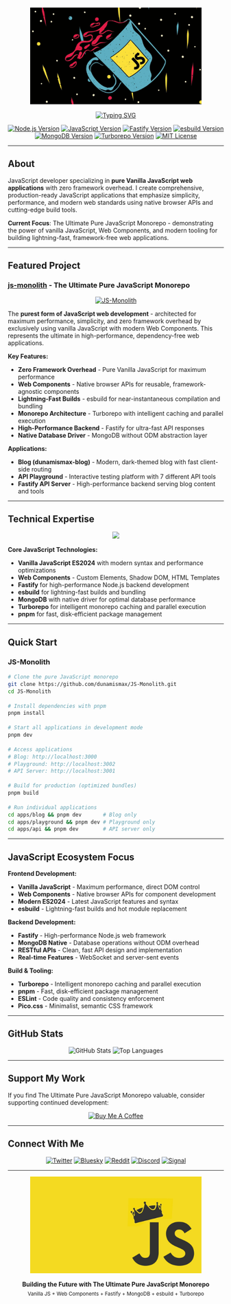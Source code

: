 <p align="center">
  <img src="https://github.com/dunamismax/js-monolith/blob/main/images/js-coffee-particles.jpeg" alt="JavaScript Coffee Particles" width="400" />
</p>

<p align="center">
  <a href="https://github.com/dunamismax">
    <img src="https://readme-typing-svg.demolab.com/?font=Fira+Code&size=24&pause=1000&color=F7DF1E&center=true&vCenter=true&width=800&lines=JavaScript+Developer;The+Ultimate+Pure+JavaScript+Monorepo;Vanilla+JS+%2B+Web+Components+%2B+Fastify;Lightning-Fast+esbuild+%2B+MongoDB;Pico.css+%2B+Turborepo;Zero+Framework+Overhead" alt="Typing SVG" />
  </a>
</p>

<p align="center">
  <a href="https://nodejs.org/"><img src="https://img.shields.io/badge/Node.js-18+-339933.svg?logo=node.js" alt="Node.js Version"></a>
  <a href="https://developer.mozilla.org/en-US/docs/Web/JavaScript"><img src="https://img.shields.io/badge/JavaScript-ES2024-F7DF1E.svg?logo=javascript" alt="JavaScript Version"></a>
  <a href="https://www.fastify.io/"><img src="https://img.shields.io/badge/Fastify-4.0+-000000.svg?logo=fastify" alt="Fastify Version"></a>
  <a href="https://esbuild.github.io/"><img src="https://img.shields.io/badge/esbuild-0.20+-FFCF00.svg?logo=esbuild" alt="esbuild Version"></a>
  <a href="https://www.mongodb.com/"><img src="https://img.shields.io/badge/MongoDB-6.0+-47A248.svg?logo=mongodb" alt="MongoDB Version"></a>
  <a href="https://turbo.build/"><img src="https://img.shields.io/badge/Turborepo-2.0+-EF4444.svg?logo=turborepo" alt="Turborepo Version"></a>
  <a href="https://opensource.org/licenses/MIT"><img src="https://img.shields.io/badge/License-MIT-green.svg" alt="MIT License"></a>
</p>

---

## About

JavaScript developer specializing in **pure Vanilla JavaScript web applications** with zero framework overhead. I create comprehensive, production-ready JavaScript applications that emphasize simplicity, performance, and modern web standards using native browser APIs and cutting-edge build tools.

**Current Focus**: The Ultimate Pure JavaScript Monorepo - demonstrating the power of vanilla JavaScript, Web Components, and modern tooling for building lightning-fast, framework-free web applications.

---

## Featured Project

### **[js-monolith](https://github.com/dunamismax/JS-Monolith)** - The Ultimate Pure JavaScript Monorepo

<p align="center">
  <a href="https://github.com/dunamismax/JS-Monolith">
    <img src="https://github-readme-stats.vercel.app/api/pin/?username=dunamismax&repo=JS-Monolith&theme=dark&show_owner=true" alt="JS-Monolith" />
  </a>
</p>

The **purest form of JavaScript web development** - architected for maximum performance, simplicity, and zero framework overhead by exclusively using vanilla JavaScript with modern Web Components. This represents the ultimate in high-performance, dependency-free web applications.

**Key Features:**

- **Zero Framework Overhead** - Pure Vanilla JavaScript for maximum performance
- **Web Components** - Native browser APIs for reusable, framework-agnostic components
- **Lightning-Fast Builds** - esbuild for near-instantaneous compilation and bundling
- **Monorepo Architecture** - Turborepo with intelligent caching and parallel execution
- **High-Performance Backend** - Fastify for ultra-fast API responses
- **Native Database Driver** - MongoDB without ODM abstraction layer

**Applications:**

- **Blog (dunamismax-blog)** - Modern, dark-themed blog with fast client-side routing
- **API Playground** - Interactive testing platform with 7 different API tools
- **Fastify API Server** - High-performance backend serving blog content and tools

---

## Technical Expertise

<p align="center">
  <a href="https://skillicons.dev">
    <img src="https://skillicons.dev/icons?i=js,nodejs,mongodb,html,css,git,github,vscode,linux" />
  </a>
</p>

**Core JavaScript Technologies:**

- **Vanilla JavaScript ES2024** with modern syntax and performance optimizations
- **Web Components** - Custom Elements, Shadow DOM, HTML Templates
- **Fastify** for high-performance Node.js backend development
- **esbuild** for lightning-fast builds and bundling
- **MongoDB** with native driver for optimal database performance
- **Turborepo** for intelligent monorepo caching and parallel execution
- **pnpm** for fast, disk-efficient package management

---

## Quick Start

### JS-Monolith

```bash
# Clone the pure JavaScript monorepo
git clone https://github.com/dunamismax/JS-Monolith.git
cd JS-Monolith

# Install dependencies with pnpm
pnpm install

# Start all applications in development mode
pnpm dev

# Access applications
# Blog: http://localhost:3000
# Playground: http://localhost:3002
# API Server: http://localhost:3001

# Build for production (optimized bundles)
pnpm build

# Run individual applications
cd apps/blog && pnpm dev       # Blog only
cd apps/playground && pnpm dev # Playground only
cd apps/api && pnpm dev        # API server only
```

---

## JavaScript Ecosystem Focus

**Frontend Development:**

- **Vanilla JavaScript** - Maximum performance, direct DOM control
- **Web Components** - Native browser APIs for component development
- **Modern ES2024** - Latest JavaScript features and syntax
- **esbuild** - Lightning-fast builds and hot module replacement

**Backend Development:**

- **Fastify** - High-performance Node.js web framework
- **MongoDB Native** - Database operations without ODM overhead
- **RESTful APIs** - Clean, fast API design and implementation
- **Real-time Features** - WebSocket and server-sent events

**Build & Tooling:**

- **Turborepo** - Intelligent monorepo caching and parallel execution
- **pnpm** - Fast, disk-efficient package management
- **ESLint** - Code quality and consistency enforcement
- **Pico.css** - Minimalist, semantic CSS framework

---

## GitHub Stats

<p align="center">
  <img src="https://github-readme-stats.vercel.app/api?username=dunamismax&show_icons=true&theme=dark&count_private=true" alt="GitHub Stats" />
  <img src="https://github-readme-stats.vercel.app/api/top-langs/?username=dunamismax&layout=compact&theme=dark" alt="Top Languages" />
</p>

---

## Support My Work

If you find The Ultimate Pure JavaScript Monorepo valuable, consider supporting continued development:

<p align="center">
  <a href="https://www.buymeacoffee.com/dunamismax" target="_blank">
    <img src="https://cdn.buymeacoffee.com/buttons/v2/default-yellow.png" alt="Buy Me A Coffee" style="height: 60px !important;width: 217px !important;" />
  </a>
</p>

---

## Connect With Me

<p align="center">
  <a href="https://twitter.com/dunamismax" target="_blank"><img src="https://img.shields.io/badge/Twitter-%231DA1F2.svg?&style=for-the-badge&logo=twitter&logoColor=white" alt="Twitter"></a>
  <a href="https://bsky.app/profile/dunamismax.bsky.social" target="_blank"><img src="https://img.shields.io/badge/Bluesky-blue?style=for-the-badge&logo=bluesky&logoColor=white" alt="Bluesky"></a>
  <a href="https://reddit.com/user/dunamismax" target="_blank"><img src="https://img.shields.io/badge/Reddit-%23FF4500.svg?&style=for-the-badge&logo=reddit&logoColor=white" alt="Reddit"></a>
  <a href="https://discord.com/users/dunamismax" target="_blank"><img src="https://img.shields.io/badge/Discord-dunamismax-7289DA.svg?style=for-the-badge&logo=discord&logoColor=white" alt="Discord"></a>
  <a href="https://signal.me/#p/+dunamismax.66" target="_blank"><img src="https://img.shields.io/badge/Signal-dunamismax.66-3A76F0.svg?style=for-the-badge&logo=signal&logoColor=white" alt="Signal"></a>
</p>

---

<p align="center">
  <img src="https://github.com/dunamismax/js-monolith/blob/main/images/js-yellow-crown.jpg" alt="JavaScript Yellow" width="400" />
</p>

<p align="center">
  <strong>Building the Future with The Ultimate Pure JavaScript Monorepo</strong><br>
  <sub>Vanilla JS + Web Components + Fastify + MongoDB + esbuild + Turborepo</sub>
</p>
